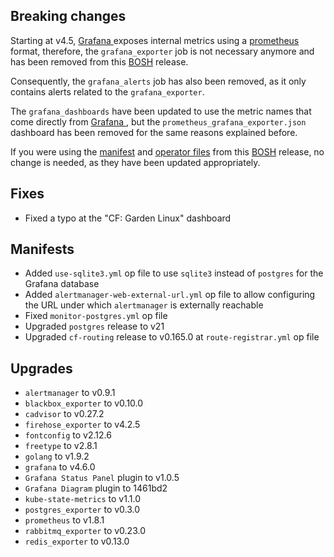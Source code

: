 ## Breaking changes

Starting at v4.5, [Grafana ](https://grafana.com/) exposes internal metrics using a [prometheus](https://prometheus.io/) format, therefore, the `grafana_exporter` job is not necessary anymore and has been removed from this [BOSH](http://bosh.io/) release.

Consequently, the `grafana_alerts` job has also been removed, as it only contains alerts related to the `grafana_exporter`.

The `grafana_dashboards` have been updated to use the metric names that come directly from [Grafana ](https://grafana.com/), but the `prometheus_grafana_exporter.json` dashboard has been removed for the same reasons explained before.

If you were using the [manifest](https://github.com/cloudfoundry-community/prometheus-boshrelease/blob/master/manifests/prometheus.yml) and [operator files](https://github.com/cloudfoundry-community/prometheus-boshrelease/tree/master/manifests/operators) from this [BOSH](http://bosh.io/) release, no change is needed, as they have been updated appropriately.

## Fixes

* Fixed a typo at the "CF: Garden Linux" dashboard

## Manifests

* Added `use-sqlite3.yml` op file to use `sqlite3` instead of `postgres` for the Grafana database
* Added `alertmanager-web-external-url.yml` op file to allow configuring the URL under which `alertmanager` is externally reachable
* Fixed `monitor-postgres.yml` op file
* Upgraded `postgres` release to v21
* Upgraded `cf-routing` release to v0.165.0 at `route-registrar.yml` op file

## Upgrades

* `alertmanager` to v0.9.1
* `blackbox_exporter` to v0.10.0
* `cadvisor` to v0.27.2
* `firehose_exporter` to v4.2.5
* `fontconfig` to v2.12.6
* `freetype` to v2.8.1
* `golang` to v1.9.2
* `grafana` to v4.6.0
* `Grafana Status Panel` plugin to v1.0.5
* `Grafana Diagram` plugin to 1461bd2
* `kube-state-metrics` to v1.1.0
* `postgres_exporter` to v0.3.0
* `prometheus` to v1.8.1
* `rabbitmq_exporter` to v0.23.0
* `redis_exporter` to v0.13.0
